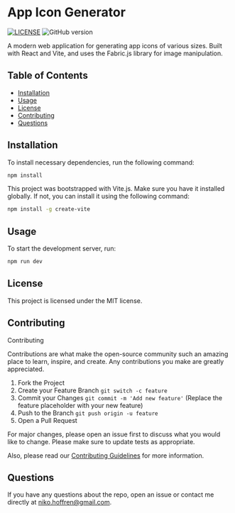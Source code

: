 # App Icon Generator

[![LICENSE](https://img.shields.io/badge/license-MIT-blue.svg)](LICENSE)
![GitHub version](https://badge.fury.io/gh/nikohoffren%2app-icon-generator-website.svg)

A modern web application for generating app icons of various sizes. Built with React and Vite, and uses the Fabric.js library for image manipulation.

## Table of Contents

-   [Installation](#installation)
-   [Usage](#usage)
-   [License](#license)
-   [Contributing](#contributing)
-   [Questions](#questions)

## Installation

To install necessary dependencies, run the following command:

```bash
npm install
```

This project was bootstrapped with Vite.js. Make sure you have it installed globally. If not, you can install it using the following command:

```bash
npm install -g create-vite
```

## Usage

To start the development server, run:

```bash
npm run dev
```

## License

This project is licensed under the MIT license.

## Contributing

Contributing

Contributions are what make the open-source community such an amazing place to learn, inspire, and create. Any contributions you make are greatly appreciated.

1. Fork the Project
2. Create your Feature Branch `git switch -c feature`
3. Commit your Changes `git commit -m 'Add new feature'`
(Replace the feature placeholder with your new feature)
4. Push to the Branch `git push origin -u feature`
5. Open a Pull Request

For major changes, please open an issue first to discuss what you would like to change. Please make sure to update tests as appropriate.

Also, please read our [Contributing Guidelines](CONTRIBUTING_GUIDELINES.md) for more information.

## Questions

If you have any questions about the repo, open an issue or contact me directly at niko.hoffren@gmail.com.
